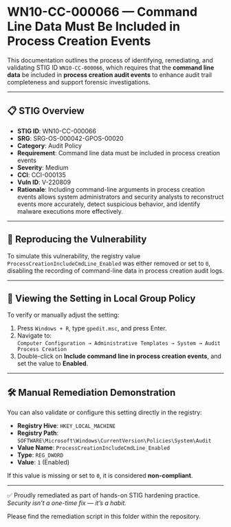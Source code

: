 # WN10-CC-000066 — Command Line Data Must Be Included in Process Creation Events

This documentation outlines the process of identifying, remediating, and validating STIG ID `WN10-CC-000066`, which requires that the **command line data** be included in **process creation audit events** to enhance audit trail completeness and support forensic investigations.

---

## 📋 STIG Overview

- **STIG ID**: WN10-CC-000066  
- **SRG**: SRG-OS-000042-GPOS-00020  
- **Category**: Audit Policy  
- **Requirement**: Command line data must be included in process creation events  
- **Severity**: Medium  
- **CCI**: CCI-000135  
- **Vuln ID**: V-220809  
- **Rationale**: Including command-line arguments in process creation events allows system administrators and security analysts to reconstruct events more accurately, detect suspicious behavior, and identify malware executions more effectively.

---

## 🔁 Reproducing the Vulnerability

To simulate this vulnerability, the registry value `ProcessCreationIncludeCmdLine_Enabled` was either removed or set to `0`, disabling the recording of command-line data in process creation audit logs.

---

## 🧾 Viewing the Setting in Local Group Policy

To verify or manually adjust the setting:

1. Press `Windows + R`, type `gpedit.msc`, and press Enter.  
2. Navigate to:  
   `Computer Configuration → Administrative Templates → System → Audit Process Creation`  
3. Double-click on **Include command line in process creation events**, and set the value to **Enabled**.

---

## 🛠️ Manual Remediation Demonstration

You can also validate or configure this setting directly in the registry:

- **Registry Hive**: `HKEY_LOCAL_MACHINE`  
- **Registry Path**: `SOFTWARE\Microsoft\Windows\CurrentVersion\Policies\System\Audit`  
- **Value Name**: `ProcessCreationIncludeCmdLine_Enabled`  
- **Type**: `REG_DWORD`  
- **Value**: `1` (Enabled)

If this value is missing or set to `0`, it is considered **non-compliant**.

---

✅ Proudly remediated as part of hands-on STIG hardening practice.  
_Security isn’t a one-time fix — it’s a habit._

Please find the remediation script in this folder within the repository.

